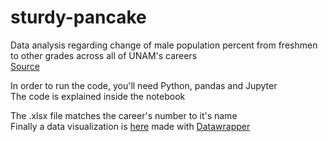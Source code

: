 # sturdy-pancake
Data analysis regarding change of male population percent from freshmen to other grades across all of UNAM's careers  
[Source](http://www.estadistica.unam.mx/reportesinstitucionales/reporte_pobxcarrera.php?cve_dep=000)

In order to run the code, you'll need Python, pandas and Jupyter  
The code is explained inside the notebook

The .xlsx file matches the career's number to it's name  
Finally a data visualization is [here](https://datawrapper.dwcdn.net/irlmR/1/) made with [Datawrapper](https://app.datawrapper.de/)

